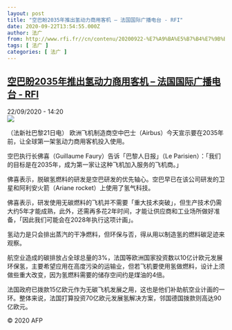 ```yaml
---
layout: post
title: "空巴盼2035年推出氢动力商用客机 – 法国国际广播电台 - RFI"
date: 2020-09-22T13:54:55.000Z
author: 法广
from: http://www.rfi.fr//cn/contenu/20200922-%E7%A9%BA%E5%B7%B4%E7%9B%BC2035%E5%B9%B4%E6%8E%A8%E5%87%BA%E6%B0%A2%E5%8A%A8%E5%8A%9B%E5%95%86%E7%94%A8%E5%AE%A2%E6%9C%BA
tags: [ 法广 ]
categories: [ 法广 ]
---
```

<!--1600782895000-->
[空巴盼2035年推出氢动力商用客机 – 法国国际广播电台 - RFI](http://www.rfi.fr//cn/contenu/20200922-%E7%A9%BA%E5%B7%B4%E7%9B%BC2035%E5%B9%B4%E6%8E%A8%E5%87%BA%E6%B0%A2%E5%8A%A8%E5%8A%9B%E5%95%86%E7%94%A8%E5%AE%A2%E6%9C%BA)
------

<div>
<div>22/09/2020 - 14:20</div><img src="https://s.rfi.fr/media/display/0756ee9e-fcd1-11ea-9423-005056bff430/w:310/p:16x9/health0001b.200922202003.jpg"><div class="t-content__body u-clearfix">            <p>（法新社巴黎21日电）    欧洲飞机制造商空中巴士（Airbus）今天宣示要在2035年前，让全球第一架氢动力商用客机投入使用。</p><p>    空巴执行长佛喜（Guillaume Faury）告诉「巴黎人日报」（Le Parisien）：「我们的目标是在2035年，成为第一家让这种飞机加入服务的飞机商。」</p><p>    佛喜表示，脱碳氢燃料的研发是空巴研发的优先轴心。空巴早已在该公司研发的卫星和阿利安火箭（Ariane rocket）上使用了氢气科技。</p><p>    佛喜表示，研发使用无碳燃料的飞机并不需要「重大技术突破」，但生产技术仍需大约5年才能成熟，此外，还需再多花2年时间，才能让供应商和工业场所做好准备，「因此我们可能会在2028年执行这项计画」。</p><p>    氢动力是只会排出蒸汽的干净燃料，但环保与否，得从用以制造氢的燃料碳足迹来观察。</p><p>    航空业造成的碳排放占全球总量的3%，法国等欧洲国家投资数以10亿计欧元发展环保氢，主要希望应用在高度污染的运输业，但若飞机要使用氢做燃料，设计上须做些重大改变，因为氢燃料需要的储存空间约是煤油的4倍。</p><p>    法国政府已拨款15亿欧元作为无碳飞机发展之用，这也是他们补助航空业计画的一环。整体来说，法国打算投资70亿欧元发展氢解决方案，邻国德国拨款则高达90亿欧元。</p>            <p class="t-copyright">© 2020 AFP</p>        </div>
</div>
